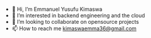 - 👋 Hi, I’m Emmanuel Yusufu Kimaswa
- 👀 I’m interested in backend engineering and the cloud
- 💞️ I’m looking to collaborate on opensource projects
- 📫 How to reach me kimaswaemma36@gmail.com

<!---
emmayusufu/emmayusufu is a ✨ special ✨ repository because its `README.md` (this file) appears on your GitHub profile.
You can click the Preview link to take a look at your changes.
--->
